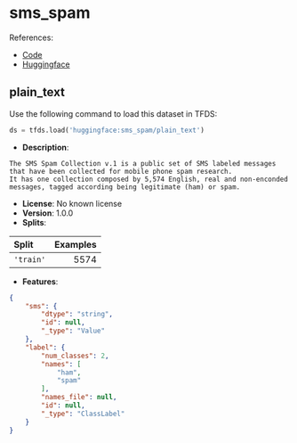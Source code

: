 # sms_spam

References:

*   [Code](https://github.com/huggingface/datasets/blob/master/datasets/sms_spam)
*   [Huggingface](https://huggingface.co/datasets/sms_spam)


## plain_text


Use the following command to load this dataset in TFDS:

```python
ds = tfds.load('huggingface:sms_spam/plain_text')
```

*   **Description**:

```
The SMS Spam Collection v.1 is a public set of SMS labeled messages that have been collected for mobile phone spam research.
It has one collection composed by 5,574 English, real and non-enconded messages, tagged according being legitimate (ham) or spam.
```

*   **License**: No known license
*   **Version**: 1.0.0
*   **Splits**:

Split  | Examples
:----- | -------:
`'train'` | 5574

*   **Features**:

```json
{
    "sms": {
        "dtype": "string",
        "id": null,
        "_type": "Value"
    },
    "label": {
        "num_classes": 2,
        "names": [
            "ham",
            "spam"
        ],
        "names_file": null,
        "id": null,
        "_type": "ClassLabel"
    }
}
```


